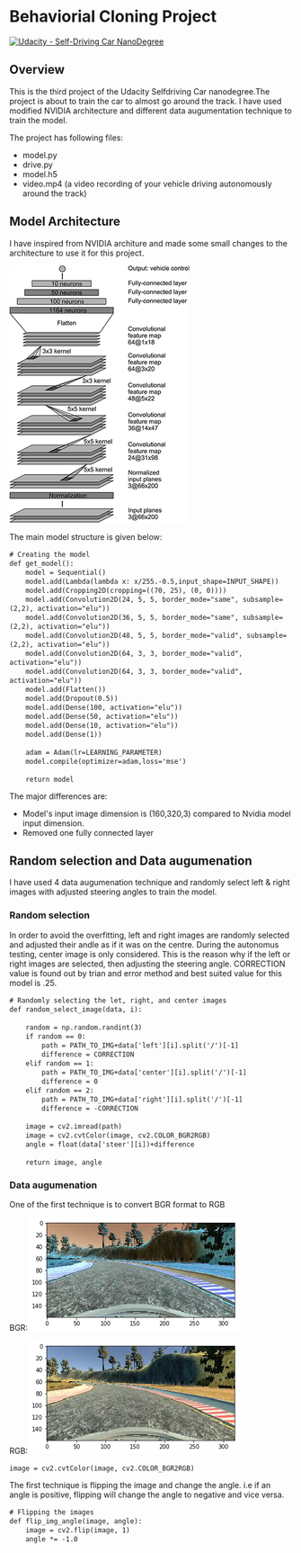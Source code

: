 # Behaviorial Cloning Project

[![Udacity - Self-Driving Car NanoDegree](https://s3.amazonaws.com/udacity-sdc/github/shield-carnd.svg)](http://www.udacity.com/drive)

Overview
---

This is the third project of the Udacity Selfdriving Car nanodegree.The project is about to train the car to almost go around the track. I have used modified NVIDIA architecture and different data augumentation technique to train the model.

The project has following files: 
* model.py
* drive.py
* model.h5
* video.mp4 (a video recording of your vehicle driving autonomously around the track)


## Model Architecture

I have inspired from NVIDIA architure and made some small changes to the architecture to use it for this project.

<img src="cnn-architecture.png" />

The main model structure is given below:

```
# Creating the model
def get_model():
    model = Sequential()
    model.add(Lambda(lambda x: x/255.-0.5,input_shape=INPUT_SHAPE))
    model.add(Cropping2D(cropping=((70, 25), (0, 0))))
    model.add(Convolution2D(24, 5, 5, border_mode="same", subsample=(2,2), activation="elu"))
    model.add(Convolution2D(36, 5, 5, border_mode="same", subsample=(2,2), activation="elu"))
    model.add(Convolution2D(48, 5, 5, border_mode="valid", subsample=(2,2), activation="elu"))
    model.add(Convolution2D(64, 3, 3, border_mode="valid", activation="elu"))
    model.add(Convolution2D(64, 3, 3, border_mode="valid", activation="elu"))
    model.add(Flatten())
    model.add(Dropout(0.5))
    model.add(Dense(100, activation="elu"))
    model.add(Dense(50, activation="elu"))
    model.add(Dense(10, activation="elu"))
    model.add(Dense(1))

    adam = Adam(lr=LEARNING_PARAMETER)
    model.compile(optimizer=adam,loss='mse')

    return model
```

The major differences are:
* Model's input image dimension is (160,320,3) compared to Nvidia model input dimension. 
* Removed one fully connected layer

## Random selection and Data augumenation

I have used 4 data augumenation technique and randomly select left & right images with adjusted steering angles to train the model.

### Random selection

In order to avoid the overfitting, left and right images are randomly selected and adjusted their andle as if it was on the centre. During the autonomus testing, center image is only considered. This is the reason why if the left or right images are selected, then adjusting the steering angle. CORRECTION value is found out by trian and error method and best suited value for this model is .25.

```
# Randomly selecting the let, right, and center images
def random_select_image(data, i):
     
    random = np.random.randint(3)
    if random == 0:
        path = PATH_TO_IMG+data['left'][i].split('/')[-1]
        difference = CORRECTION
    elif random == 1:
        path = PATH_TO_IMG+data['center'][i].split('/')[-1]
        difference = 0 
    elif random == 2:
        path = PATH_TO_IMG+data['right'][i].split('/')[-1]
        difference = -CORRECTION
        
    image = cv2.imread(path)
    image = cv2.cvtColor(image, cv2.COLOR_BGR2RGB)
    angle = float(data['steer'][i])+difference
  
    return image, angle
```
### Data augumenation

One of the first technique is to convert BGR format to RGB

BGR:<img src="HSV.png">

RGB:<img src="RGB.png">

```
image = cv2.cvtColor(image, cv2.COLOR_BGR2RGB)
```

The first technique is flipping the image and change the angle. i.e if an angle is positive, flipping will change the angle to negative and vice versa.
```
# Flipping the images
def flip_img_angle(image, angle):
    image = cv2.flip(image, 1)
    angle *= -1.0
```




